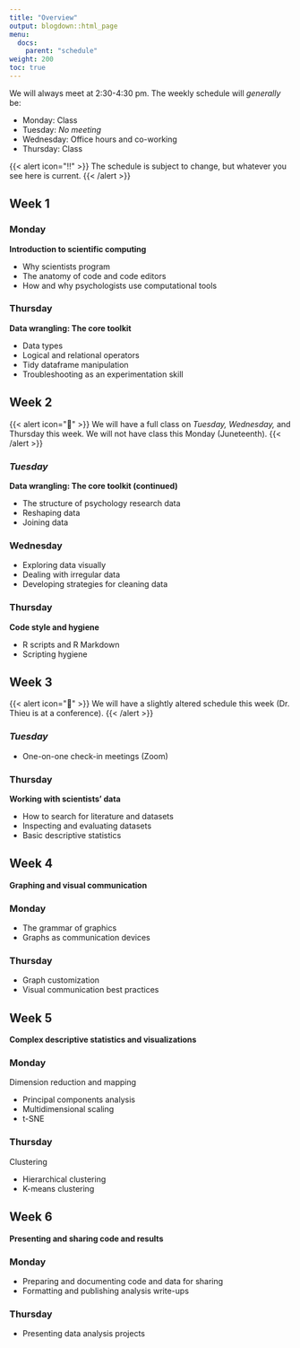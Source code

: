 ```yaml
---
title: "Overview"
output: blogdown::html_page
menu:
  docs:
    parent: "schedule"
weight: 200
toc: true
---
```


We will always meet at 2:30-4:30 pm. The weekly schedule will *generally* be:

- Monday: Class
- Tuesday: *No meeting*
- Wednesday: Office hours and co-working
- Thursday: Class

{{< alert icon="‼️" >}}
The schedule is subject to change, but whatever you see here is current.
{{< /alert >}}

## Week 1

### Monday

**Introduction to scientific computing**

- Why scientists program
- The anatomy of code and code editors
- How and why psychologists use computational tools

### Thursday

**Data wrangling: The core toolkit**

- Data types
- Logical and relational operators
- Tidy dataframe manipulation
- Troubleshooting as an experimentation skill

## Week 2

{{< alert icon="️📅" >}}
We will have a full class on _Tuesday,_ _Wednesday,_ and Thursday this week. We will not have class this Monday (Juneteenth).
{{< /alert >}}

### *Tuesday*

**Data wrangling: The core toolkit (continued)**

- The structure of psychology research data
- Reshaping data
- Joining data

### Wednesday

- Exploring data visually
- Dealing with irregular data
- Developing strategies for cleaning data

### Thursday

**Code style and hygiene**

- R scripts and R Markdown
- Scripting hygiene

## Week 3

{{< alert icon="️📅" >}}
We will have a slightly altered schedule this week (Dr. Thieu is at a conference).
{{< /alert >}}

### *Tuesday*

- One-on-one check-in meetings (Zoom)

### Thursday

**Working with scientists’ data**

- How to search for literature and datasets
- Inspecting and evaluating datasets
- Basic descriptive statistics

## Week 4

**Graphing and visual communication**

### Monday

- The grammar of graphics
- Graphs as communication devices

### Thursday

- Graph customization
- Visual communication best practices

## Week 5

**Complex descriptive statistics and visualizations**

### Monday

Dimension reduction and mapping

- Principal components analysis
- Multidimensional scaling
- t-SNE

### Thursday

Clustering

- Hierarchical clustering
- K-means clustering

## Week 6

**Presenting and sharing code and results**

### Monday

- Preparing and documenting code and data for sharing
- Formatting and publishing analysis write-ups

### Thursday

- Presenting data analysis projects
